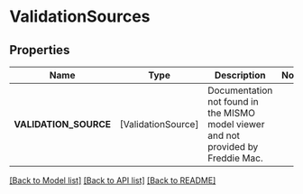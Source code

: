 # ValidationSources

## Properties
Name | Type | Description | Notes
------------ | ------------- | ------------- | -------------
**VALIDATION_SOURCE** | [ValidationSource] | Documentation not found in the MISMO model viewer and not provided by Freddie Mac. | 

[[Back to Model list]](../README.md#documentation-for-models) [[Back to API list]](../README.md#documentation-for-api-endpoints) [[Back to README]](../README.md)


